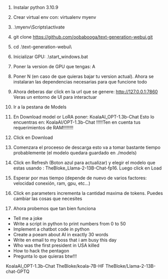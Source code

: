 1. Instalar python 3.10.9
2. Crear virtual env con: virtualenv myenv
3. .\myenv\Scripts\activate
4. git clone https://github.com/oobabooga/text-generation-webui.git
5.  cd .\text-generation-webui\
6. Inicializar GPU: .\start_windows.bat
7. Poner la version de GPU que tengas: A
8. Poner N (en caso de que quieras bajar tu version actual).
Ahora se instalaran las dependencias necesarias para que funcione todo
9. Ahora deberas dar click en la url que se genere:  http://127.0.0.1:7860
Veras un entorno de UI para interactuar 
10. Ir a la pestana de Models
11. En Download model or LoRA poner: KoalaAI_OPT-1.3b-Chat
Esto lo encuentras en: KoalaAI/OPT-1.3b-Chat
!!!!!Ten en cuenta tus requerimientos de RAM!!!!!!!!

12. Click en Download
13. Comenzara el proceeso de descarga esto va a tomar bastante tiempo probablemente (el modelo quedara guardado en ./models)
14. Click en Refresh (Boton azul para actualizar) y elegir el modelo que estas usando : TheBloke_Llama-2-13B-Chat-fp16. Luego click en Load
15. Esperar por mas tiempo (depende de nuevo de varios factores: velocidad conexión, ram, gpu, etc...)
16. Click en parameters incrementa la cantidad maxima de tokens. Puedes cambiar las cosas que necesites
17. Ahora probemos que tan bien funciona
- Tell me a joke
- Write a script in python to print numbers from 0 to 50
- Implement a chatbot code in python
- Create a poeam about AI in exactly 30 words
- Write en email to my boss that i am busy this day
- Who was the first president in USA killed
- How to hack the pentagon
- Pregunta lo que quieras btw!!!


KoalaAI_OPT-1.3b-Chat
TheBloke/koala-7B-HF
TheBloke/Llama-2-13B-chat-GPTQ


